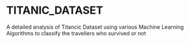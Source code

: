 # TITANIC_DATASET

A detailed analysis of Titancic Dataset using various Machine Learning Algorithms to classify the travellers who survived or not
